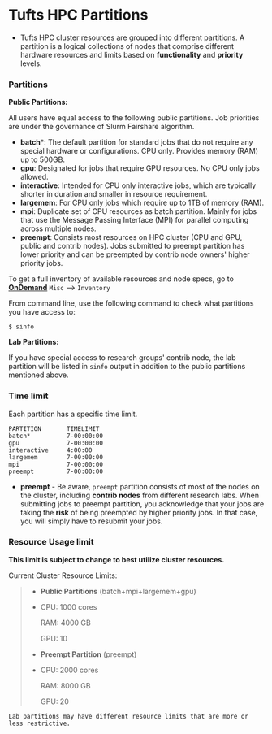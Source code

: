 # Tufts HPC Partitions
<!--This is where QOS and Reservations will also go-->

- Tufts HPC cluster resources are grouped into different partitions. A partition is a logical collections of nodes that comprise different hardware resources and limits based on **functionality** and **priority** levels.

### Partitions

**Public Partitions:**

All users have equal access to the following public partitions. Job priorities are under the governance of Slurm Fairshare algorithm.

- **batch***: The default partition for standard jobs that do not require any special hardware or configurations. CPU only. Provides memory (RAM) up to 500GB.
- **gpu**: Designated for jobs that require GPU resources. No CPU only jobs allowed.
- **interactive**: Intended for CPU only interactive jobs, which are typically shorter in duration and smaller in resource requirement. 
- **largemem**: For CPU only jobs which require up to 1TB of memory (RAM).
- **mpi**: Duplicate set of CPU resources as batch partition. Mainly for jobs that use the Message Passing Interface (MPI) for parallel computing across multiple nodes. 
- **preempt**: Consists most resources on HPC cluster (CPU and GPU, public and contrib nodes). Jobs submitted to preempt partition has lower priority and can be preempted by contrib node owners' higher priority jobs.

To get a full inventory of available resources and node specs, go to [**OnDemand**](https://ondemand.pax.tufts.edu) `Misc` --> `Inventory ` 

From command line, use the following command to check what partitions you have access to:

```
$ sinfo
```

**Lab Partitions:**

If you have special access to research groups' contrib node, the lab partition will be listed in `sinfo` output in addition to the public partitions mentioned above.

### Time limit

Each partition has a specific time limit.

```
PARTITION       TIMELIMIT      
batch*          7-00:00:00          
gpu             7-00:00:00        
interactive     4:00:00        
largemem        7-00:00:00        
mpi             7-00:00:00         
preempt         7-00:00:00     
```

* **preempt** - Be aware, `preempt` partition consists of most of the nodes on the cluster, including **contrib nodes** from different research labs. When submitting jobs to preempt partition, you acknowledge that your jobs are taking the **risk** of being preempted by higher priority jobs. In that case, you will simply have to resubmit your jobs. 

### Resource Usage limit

**This limit is subject to change to best utilize cluster resources.**

Current Cluster Resource Limits:

>* **Public Partitions** (batch+mpi+largemem+gpu) 
>
>  * CPU: 1000 cores
>
>    RAM: 4000 GB
>
>    GPU: 10
>
>* **Preempt Partition** (preempt) 
>
>  * CPU: 2000 cores
>
>    RAM: 8000 GB
>
>    GPU: 20

```{warning}
Lab partitions may have different resource limits that are more or less restrictive.
```
